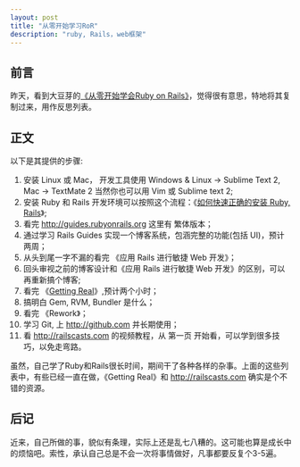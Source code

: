 ```yaml
---
layout: post
title: "从零开始学习RoR"
description: "ruby, Rails，web框架"
---
```


## 前言

昨天，看到大豆芽的[《从零开始学会Ruby on Rails》](http://dadouya.coding.io/rubyonrails/2)，觉得很有意思，特地将其复制过来，用作反思列表。

## 正文

以下是其提供的步骤: 

1.  安装 Linux 或 Mac， 开发工具使用 Windows & Linux -> Sublime Text 2, Mac -> TextMate 2 当然你也可以用 Vim 或 Sublime text 2;
1.  安装 Ruby 和 Rails 开发环境可以按照这个流程：《[如何快速正确的安装 Ruby, Rails](http://ruby-china.org/wiki/install_ruby_guide)》;
1.  看完 http://guides.rubyonrails.org 这里有 繁体版本；
1.  通过学习 Rails Guides 实现一个博客系统，包涵完整的功能(包括 UI)，预计两周；
1.  从头到尾一字不漏的看完 《应用 Rails 进行敏捷 Web 开发》；
1.  回头审视之前的博客设计和《应用 Rails 进行敏捷 Web 开发》的区别，可以再重新搞个博客;
1.  看完 《[Getting Real](http://gettingreal.37signals.com/GR_chn.php)》,预计两个小时；
1.  搞明白 Gem, RVM, Bundler 是什么；
1.  看完 《Rework》；
1.  学习 Git, 上 http://github.com 并长期使用；
1.  看 http://railscasts.com 的视频教程，从 第一页 开始看，可以学到很多技巧，以免走弯路。

虽然，自己学了Ruby和Rails很长时间，期间干了各种各样的杂事。上面的这些列表中，有些已经一直在做，《Getting Real》和 http://railscasts.com 确实是个不错的资源。

## 后记

近来，自己所做的事，貌似有条理，实际上还是乱七八糟的。这可能也算是成长中的烦恼吧。索性，承认自己总是不会一次将事情做好，凡事都要反复个3-5遍。

